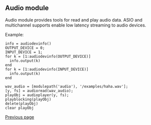 ## Audio module


Audio module provides tools for read and play audio data. ASIO and multichannel supports enable low latency streaming to audio devices.

Example:

```
info = audiodevinfo()
OUTPUT_DEVICE = 0;
INPUT_DEVICE = 1;
for k = [1:audiodevinfo(OUTPUT_DEVICE)]
  info.output(k)
end
for k = [1:audiodevinfo(INPUT_DEVICE)]
  info.output(k)
end
```

```
wav_audio = [modulepath('audio'), '/examples/haha.wav'];
[y, fs] = audioread(wav_audio);
playObj = audioplayer(y, fs);
playblocking(playObj)
delete(playObj)
clear playObj
```


[Previous page](README.md)

